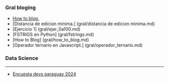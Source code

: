 ### Gral bloging

- [How to blog.](gral/how_to_blog.md)
- [Distancia de edicion minima.] (gral/distancia de edicion minima.md)         
- [Ejercicio 1] (gral/ejer_0a100.md)       
- [FSTRIGS en Python] (gral/fstrings.md)     
- [How to Blog] (gral/how_to_blog.md)           
- [Operador ternario en Javascript.] (gral/operador_ternario.md)     

### Data Science

______________________________________________________________________

- [Encuesta devs paraguay 2024](data_science/projects/Encuesta_IT_Py_2024/intro.md)
